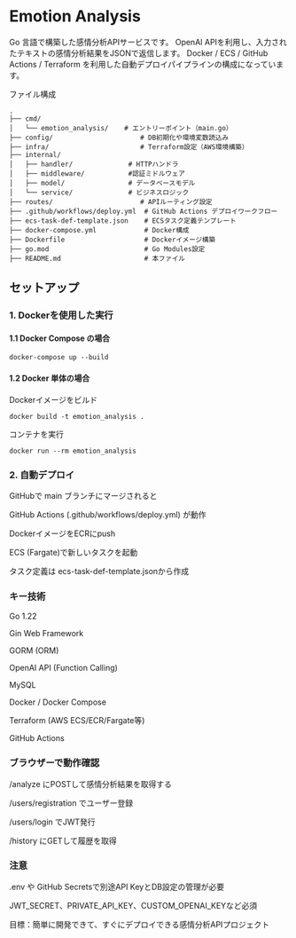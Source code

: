 # Emotion Analysis

Go 言語で構築した感情分析APIサービスです。
OpenAI APIを利用し、入力されたテキストの感情分析結果をJSONで返信します。
Docker / ECS / GitHub Actions / Terraform を利用した自動デプロイパイプラインの構成になっています。

ファイル構成
```
.
├── cmd/
│   └── emotion_analysis/    # エントリーポイント（main.go）
├── config/                      # DB初期化や環境変数読込み
├── infra/                       # Terraform設定（AWS環境構築）
├── internal/
│   ├── handler/              # HTTPハンドラ
│   ├── middleware/           #認証ミドルウェア
│   ├── model/                # データベースモデル
│   └── service/              # ビジネスロジック
├── routes/                      # APIルーティング設定
├── .github/workflows/deploy.yml  # GitHub Actions デプロイワークフロー
├── ecs-task-def-template.json    # ECSタスク定義テンプレート
├── docker-compose.yml            # Docker構成
├── Dockerfile                    # Dockerイメージ構築
├── go.mod                        # Go Modules設定
├── README.md                     # 本ファイル
```
## セットアップ

### 1. Dockerを使用した実行

#### 1.1 Docker Compose の場合
```
docker-compose up --build
```

#### 1.2 Docker 単体の場合

Dockerイメージをビルド
```
docker build -t emotion_analysis .
```
コンテナを実行
```
docker run --rm emotion_analysis
```
### 2. 自動デプロイ

GitHubで main ブランチにマージされると

GitHub Actions (.github/workflows/deploy.yml) が動作

DockerイメージをECRにpush

ECS (Fargate)で新しいタスクを起動

タスク定義は ecs-task-def-template.jsonから作成

### キー技術

Go 1.22

Gin Web Framework

GORM (ORM)

OpenAI API (Function Calling)

MySQL

Docker / Docker Compose

Terraform (AWS ECS/ECR/Fargate等)

GitHub Actions

### ブラウザーで動作確認

/analyze にPOSTして感情分析結果を取得する

/users/registration でユーザー登録

/users/login でJWT発行

/history にGETして履歴を取得

### 注意

.env や GitHub Secretsで別途API KeyとDB設定の管理が必要

JWT_SECRET、PRIVATE_API_KEY、CUSTOM_OPENAI_KEYなど必須

目標：簡単に開発できて、すぐにデプロイできる感情分析APIプロジェクト